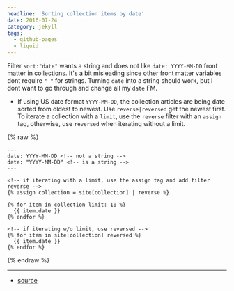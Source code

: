 ```yaml
---
headline: 'Sorting collection items by date'
date: 2016-07-24
category: jekyll
tags:
  - github-pages
  - liquid
---
```


Filter `sort:"date"` wants a string and does not like `date: YYYY-MM-DD` front matter in collections. It's a bit misleading since other front matter variables dont require `" "` for strings. Turning `date` into a string should work, but I dont want to go through and change all my `date` FM.

- If using US date format `YYYY-MM-DD`, the collection articles are being date sorted from oldest to newest. Use `reverse|reversed` get the newest first. To iterate a collection with a `limit`, use the `reverse` filter with an `assign` tag, otherwise, use `reversed` when iterating without a limit.

{% raw %}

```liquid
---
date: YYYY-MM-DD <!-- not a string -->
date: "YYYY-MM-DD" <!-- is a string -->
---

<!-- if iterating with a limit, use the assign tag and add filter reverse -->
{% assign collection = site[collection] | reverse %}

{% for item in collection limit: 10 %}
  {{ item.date }}
{% endfor %}

<!-- if iterating w/o limit, use reversed -->
{% for item in site[collection] reversed %}
  {{ item.date }}
{% endfor %}
```

{% endraw %}

---
- [source](http://stackoverflow.com/a/30946672)